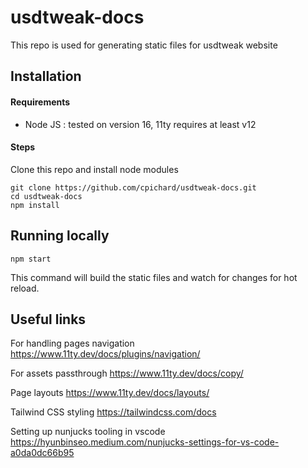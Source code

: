 # usdtweak-docs

This repo is used for generating static files for usdtweak website

## Installation

#### Requirements

- Node JS : tested on version 16, 11ty requires at least v12

#### Steps

Clone this repo and install node modules

```
git clone https://github.com/cpichard/usdtweak-docs.git
cd usdtweak-docs
npm install
```

## Running locally

```
npm start
```

This command will build the static files and watch for changes for hot reload.

## Useful links

For handling pages navigation
https://www.11ty.dev/docs/plugins/navigation/

For assets passthrough
https://www.11ty.dev/docs/copy/

Page layouts
https://www.11ty.dev/docs/layouts/

Tailwind CSS styling
https://tailwindcss.com/docs

Setting up nunjucks tooling in vscode
https://hyunbinseo.medium.com/nunjucks-settings-for-vs-code-a0da0dc66b95
